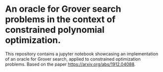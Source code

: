# An oracle for Grover search problems in the context of constrained polynomial optimization.

This repository contains a jupyter notebook showcasing an implementation of an oracle for Grover search, applied to constrained optimization problems. Based on the paper https://arxiv.org/abs/1912.04088.
